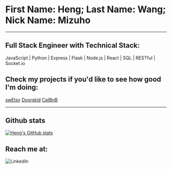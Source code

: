 # First Name: Heng; Last Name: Wang; Nick Name: Mizuho
***

## Full Stack Engineer with Technical Stack:
JavaScript | Python | Express | Flask | Node.js | React | SQL | RESTful | Socket.io

## Check my projects if you'd like to see how good I'm doing:
[swEtsy](https://swetsy-app.herokuapp.com/)
[Doorskid](https://heng-doorskid.herokuapp.com/)
[CatBnB](https://heng-catbnb.herokuapp.com/)

***

## Github stats

[![Heng's GitHub stats](https://github-readme-stats.vercel.app/api?username=zerotume)](https://github.com/zerotume/github-readme-stats)

## Reach me at:
![LinkedIn](https://img.shields.io/badge/linkedin-%230077B5.svg?style=for-the-badge&logo=linkedin&logoColor=white)
